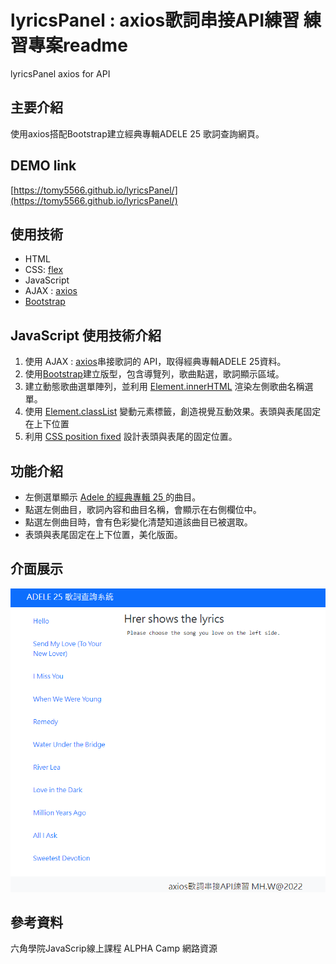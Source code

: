 # lyricsPanel : axios歌詞串接API練習 練習專案readme
lyricsPanel axios for API

## 主要介紹
使用axios搭配Bootstrap建立經典專輯ADELE 25 歌詞查詢網頁。

## DEMO link
[https://tomy5566.github.io/lyricsPanel/](https://tomy5566.github.io/lyricsPanel/)

## 使用技術
- HTML
- CSS: [flex](https://developer.mozilla.org/zh-CN/docs/Web/CSS/flex)
- JavaScript
- AJAX : [axios](https://github.com/axios/axios)
- [Bootstrap](https://getbootstrap.com/)

## JavaScript 使用技術介紹

1. 使用 AJAX : [axios](https://github.com/axios/axios)串接歌詞的 API，取得經典專輯ADELE 25資料。
2. 使用[Bootstrap](https://getbootstrap.com/)建立版型，包含導覽列，歌曲點選，歌詞顯示區域。
3. 建立動態歌曲選單陣列，並利用 [Element.innerHTML](https://developer.mozilla.org/zh-TW/docs/Web/API/Element/innerHTML) 渲染左側歌曲名稱選單。
4. 使用 [Element.classList](https://developer.mozilla.org/en-US/docs/Web/API/Element/classList) 變動元素標籤，創造視覺互動效果。表頭與表尾固定在上下位置
5. 利用 [CSS position fixed](https://www.w3schools.com/css/css_positioning.asp) 設計表頭與表尾的固定位置。

## 功能介紹
- 左側選單顯示 [Adele 的經典專輯 25 ](https://en.wikipedia.org/wiki/25_(Adele_album))的曲目。
- 點選左側曲目，歌詞內容和曲目名稱，會顯示在右側欄位中。
- 點選左側曲目時，會有色彩變化清楚知道該曲目已被選取。
- 表頭與表尾固定在上下位置，美化版面。

## 介面展示
![image](https://github.com/tomy5566/lyricsPanel/blob/main/Lyrics_demo_gif.gif)


## 參考資料
六角學院JavaScrip線上課程
ALPHA Camp 網路資源
